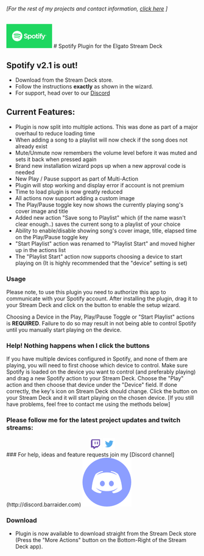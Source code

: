 ###### [For the rest of my projects and contact information, [click here](https://barraider.com) ]

<img src="/images/spotlogo.png" height="63" width="120"/> 
# Spotify Plugin for the Elgato Stream Deck

## Spotify v2.1 is out!
* Download from the Stream Deck store.
* Follow the instructions **exactly** as shown in the wizard.
* For support, head over to our [Discord](http://discord.barraider.com)


## Current Features:
- Plugin is now split into multiple actions. This was done as part of a major overhaul to reduce loading time
- When adding a song to a playlist will now check if the song does not already exist
- Mute/Unmute now remembers the volume level before it was muted and sets it back when pressed again
- Brand new installation wizard pops up when a new approval code is needed
- New Play / Pause support as part of Multi-Action
- Plugin will stop working and display error if account is not premium
- Time to load plugin is now greatly reduced
- All actions now support adding a custom image
- The Play/Pause toggle key now shows the currently playing song's cover image and title
- Added new action "Save song to Playlist" which (if the name wasn't clear enough..) saves the current song to a playlist of your choice
- Ability to enable/disable showing song's cover image, title, elapsed time on the Play/Pause toggle key
- "Start Playlist" action was renamed to "Playlist Start" and moved higher up in the actions list
- The "Playlist Start" action now supports choosing a device to start playing on (It is highly recommended that the "device" setting is set)

### Usage

Please note, to use this plugin you need to authorize this app to communicate with your Spotify account. After installing the plugin, drag it to your Stream Deck and click on the button to enable the setup wizard.

Choosing a Device in the Play, Play/Pause Toggle or "Start Playlist" actions is **REQUIRED**. Failure to do so may result in not being able to control Spotify until you manually start playing on the device.
### Help! Nothing happens when I click the buttons
If you have multiple devices configured in Spotify, and none of them are playing, you will need to first choose which device to control. Make sure Spotify is loaded on the device you want to control (and preferably playing) and drag a new Spotify action to your Stream Deck. Choose the "Play" action and then choose that device under the "Device" field. If done correctly, the key's icon on Stream Deck should change. Click the button on your Stream Deck and it will start playing on the chosen device.
[If you still have problems, feel free to contact me using the methods below]

### Please follow me for the latest project updates and twitch streams:  
<div align="center">
<a href="https://www.twitch.tv/barraider/" alt="@BarRaider"><img src="/images/twitch.png" height="32" width="32"/></a> 
<a href="https://twitter.com/realBarRaider" alt="@realBarRaider"><img src="/images/brtwit.png" height="32" width="32"/></a> 
</div>
### For help, ideas and feature requests join my [Discord channel](http://discord.barraider.com) <a href="http://discord.barraider.com"><img src="/images/discord.png" class="discord-img"></a>

### Download

* Plugin is now available to download straight from the Stream Deck store (Press the "More Actions" button on the Bottom-Right of the Stream Deck app).

